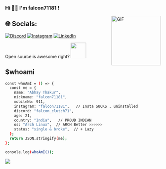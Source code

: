 <h3> Hi 👋🏼 I'm falcon71181 !</h3>
<img align="right" alt="GIF" height="160px" src="https://media.giphy.com/media/du3J3cXyzhj75IOgvA/giphy.gif" />


## 🌐 Socials:
[![Discord](https://img.shields.io/badge/Discord-%237289DA.svg?logo=discord&logoColor=white)](https://discord.gg/falcon_clutch71) [![Instagram](https://img.shields.io/badge/Instagram-%23E4405F.svg?logo=Instagram&logoColor=white)](https://instagram.com/falcon71181) [![LinkedIn](https://img.shields.io/badge/LinkedIn-%230077B5.svg?logo=linkedin&logoColor=white)](https://linkedin.com/in/abhay-thakur-73470b287) 

Open source is awesome right? <img src="https://github.com/hahwul/hahwul/assets/13212227/af41f7bf-5b41-42dd-aed3-8560a6e3187d" width="50">

<h2>$whoami</h2>


```bash
const whoAmI = () => {
  const me = {
    name: "Abhay Thakur",
    nickname: "falcon71181",
    mobileNo: 911,
    instagram: "falcon71181",   // Insta SUCKS , uninstalled
    discord: "falcon_clutch71",
    age: 21,
    country: "India",   // PROUD INDIAN
    os: "Arch Linux",  // ARCH Better >>>>>>
    status: "single & broke",  // + Lazy
  };
  return JSON.stringify(me);
};

console.log(whoAmI());
```

<img src="https://camo.githubusercontent.com/2e3e40bfcbdf7d4a39e66a9b44bff510fc47cfb7007035ad088caf86d97d9cff/68747470733a2f2f692e67697068792e636f6d2f6d656469612f595169744534594e514e6168792f67697068792e77656270">
